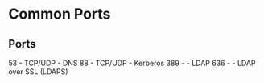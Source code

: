 # Common Ports

## Ports


53 - TCP/UDP - DNS
88 - TCP/UDP - Kerberos
389 - - LDAP
636 - - LDAP over SSL (LDAPS)